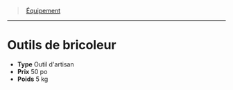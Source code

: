 ﻿> [Équipement](hd_equipment.md)

---

# Outils de bricoleur

- **Type** Outil d'artisan
- **Prix** 50 po
- **Poids** 5 kg

